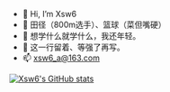 - 👋 Hi, I’m Xsw6
- 👀 田径（800m选手）、篮球（菜但嘴硬）
- 🌱 想学什么就学什么，我还年轻。
- 💞️ 这一行留着、等强了再写。
- 📫 xsw6_a@163.com

<!---
Xsw6/Xsw6 is a ✨ special ✨ repository because its `README.md` (this file) appears on your GitHub profile.
You can click the Preview link to take a look at your changes.
--->
[![Xsw6's GitHub stats](https://github-readme-stats.vercel.app/api?username=Xsw6&show_icons=true)](https://github.com/anuraghazra/github-readme-stats)
